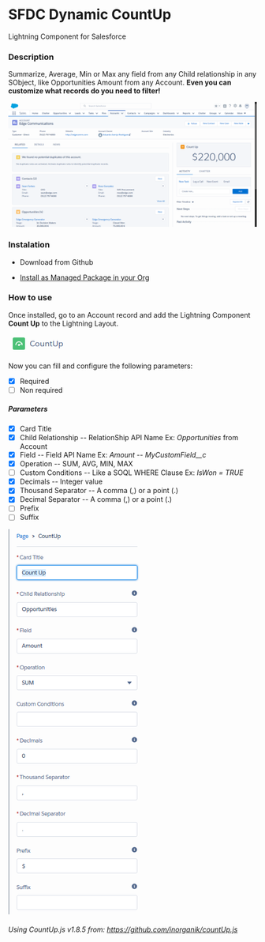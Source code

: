 # SFDC Dynamic CountUp
Lightning Component for Salesforce

### Description
Summarize, Average, Min or Max any field from any Child relationship in any SObject, like Opportunities Amount from any Account. **Even you can customize what records do you need to filter!**

![Sample Image](/img/Sample1.PNG)

### Instalation
* Download from Github

* [Install as Managed Package in your Org](https://login.salesforce.com/packaging/installPackage.apexp?p0=04t0Y000001KwsS)

### How to use

Once installed, go to an Account record and add the Lightning Component **Count Up** to the Lightning Layout.

![Lightning Component Icon](/img/LightningIcon.PNG)

Now you can fill and configure the following parameters:

- [x] Required
- [ ] Non required
##### Parameters
- [x] Card Title
- [x] Child Relationship -- RelationShip API Name Ex: *Opportunities* from Account
- [x] Field -- Field API Name Ex: *Amount* -- *MyCustomField__c*
- [x] Operation -- SUM, AVG, MIN, MAX
- [ ] Custom Conditions -- Like a SOQL WHERE Clause Ex: *IsWon = TRUE*
- [x] Decimals -- Integer value
- [x] Thousand Separator -- A comma (,) or a point (.)
- [x] Decimal Separator -- A comma (,) or a point (.)
- [ ] Prefix
- [ ] Suffix

![Config Image](/img/Sample2.PNG)
 
###### Using CountUp.js v1.8.5 from: https://github.com/inorganik/countUp.js
